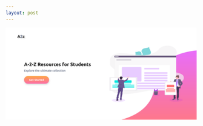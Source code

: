 ```yaml
---
layout: post
---
```


[![A to Z resources](https://github.com/dipakkr/A-to-Z-Resources-for-Students/raw/master/res/a2z.png)](https://github.com/dipakkr/A-to-Z-Resources-for-Students)
